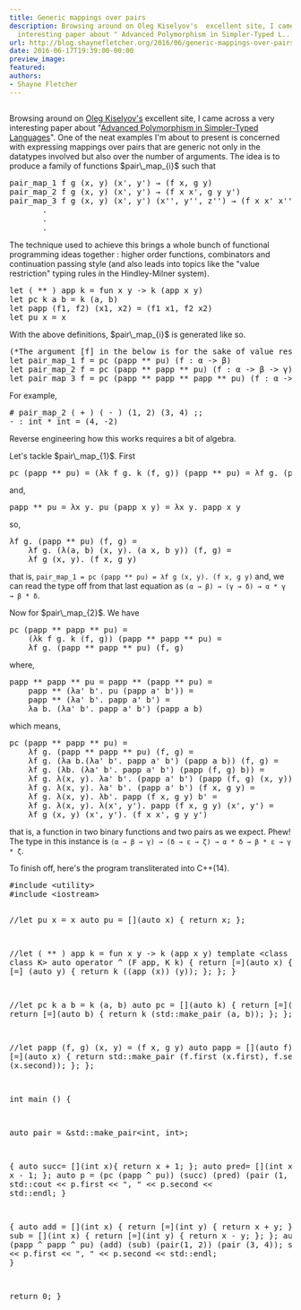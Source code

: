 ```yaml
---
title: Generic mappings over pairs
description: Browsing around on Oleg Kiselyov's  excellent site, I came across a very
  interesting paper about " Advanced Polymorphism in Simpler-Typed L...
url: http://blog.shaynefletcher.org/2016/06/generic-mappings-over-pairs.html
date: 2016-06-17T19:39:00-00:00
preview_image:
featured:
authors:
- Shayne Fletcher
---
```


<h2></h2>
<p>Browsing around on <a href="http://okmij.org/ftp/">Oleg Kiselyov's</a> excellent site, I came across a very interesting paper about &quot;<a href="http://okmij.org/ftp/Computation/extra-polymorphism.html">Advanced Polymorphism in Simpler-Typed Languages</a>&quot;. One of the neat examples I'm about to present is concerned with expressing mappings over pairs that are generic not only in the datatypes involved but also over the number of arguments. The idea is to produce a family of functions $pair\_map_{i}$ such that
</p><pre>
pair_map_1 f g (x, y) (x', y') &rarr; (f x, g y) 
pair_map_2 f g (x, y) (x', y') &rarr; (f x x', g y y') 
pair_map_3 f g (x, y) (x', y') (x'', y'', z'') &rarr; (f x x' x'', g y y' y'')
       .
       .
       .
</pre>
The technique used to achieve this brings a whole bunch of functional programming ideas together : higher order functions, combinators and continuation passing style (and also leads into topics like the &quot;value restriction&quot; typing rules in the Hindley-Milner system).
<pre class="prettyprint ml">
let ( ** ) app k = fun x y -&gt; k (app x y)
let pc k a b = k (a, b)
let papp (f1, f2) (x1, x2) = (f1 x1, f2 x2)
let pu x = x
</pre>
With the above definitions, $pair\_map_{i}$ is generated like so.
<pre class="prettyprint ml">
(*The argument [f] in the below is for the sake of value restriction*)
let pair_map_1 f = pc (papp ** pu) (f : &alpha; -&gt; &beta;)
let pair_map_2 f = pc (papp ** papp ** pu) (f : &alpha; -&gt; &beta; -&gt; &gamma;)
let pair_map_3 f = pc (papp ** papp ** papp ** pu) (f : &alpha; -&gt; &beta; -&gt; &gamma; -&gt; &delta;)
</pre>
For example,
<pre>
# pair_map_2 ( + ) ( - ) (1, 2) (3, 4) ;;
- : int * int = (4, -2)
</pre>

<p>Reverse engineering how this works requires a bit of algebra.
</p>
<p>Let's tackle $pair\_map_{1}$. First
</p><pre>
pc (papp ** pu) = (&lambda;k f g. k (f, g)) (papp ** pu) = &lambda;f g. (papp ** pu) (f, g)
</pre>
and,
<pre>
papp ** pu = &lambda;x y. pu (papp x y) = &lambda;x y. papp x y
</pre>
so,
<pre>
&lambda;f g. (papp ** pu) (f, g) =
    &lambda;f g. (&lambda;(a, b) (x, y). (a x, b y)) (f, g) =
    &lambda;f g (x, y). (f x, g y)
</pre>
that is,
<code>pair_map_1 = pc (papp ** pu) = &lambda;f g (x, y). (f x, g y)</code> and, we can read the type off from that last equation as <code>(&alpha; &rarr; &beta;) &rarr; (&gamma; &rarr; &delta;) &rarr; &alpha; * &gamma; &rarr; &beta; * &delta;</code>.

<p>Now for $pair\_map_{2}$. We have
</p><pre>
pc (papp ** papp ** pu) =
    (&lambda;k f g. k (f, g)) (papp ** papp ** pu) =
    &lambda;f g. (papp ** papp ** pu) (f, g)
</pre>
where,
<pre>
papp ** papp ** pu = papp ** (papp ** pu) =
    papp ** (&lambda;a' b'. pu (papp a' b')) =
    papp ** (&lambda;a' b'. papp a' b') = 
    &lambda;a b. (&lambda;a' b'. papp a' b') (papp a b)
</pre>
which means,
<pre>
pc (papp ** papp ** pu) = 
    &lambda;f g. (papp ** papp ** pu) (f, g) =
    &lambda;f g. (&lambda;a b.(&lambda;a' b'. papp a' b') (papp a b)) (f, g) =
    &lambda;f g. (&lambda;b. (&lambda;a' b'. papp a' b') (papp (f, g) b)) =
    &lambda;f g. &lambda;(x, y). &lambda;a' b'. (papp a' b') (papp (f, g) (x, y)) =
    &lambda;f g. &lambda;(x, y). &lambda;a' b'. (papp a' b') (f x, g y) =
    &lambda;f g. &lambda;(x, y). &lambda;b'. papp (f x, g y) b' =
    &lambda;f g. &lambda;(x, y). &lambda;(x', y'). papp (f x, g y) (x', y') =
    &lambda;f g (x, y) (x', y'). (f x x', g y y')
</pre>
that is, a function in two binary functions and two pairs as we expect. Phew! The type in this instance is <code>(&alpha; &rarr; &beta; &rarr; &gamma;) &rarr; (&delta; &rarr; &epsilon; &rarr; &zeta;) &rarr; &alpha; * &delta; &rarr; &beta; * &epsilon; &rarr; &gamma; * &zeta;</code>.

<p>
To finish off, here's the program transliterated into C++(14).
</p><pre class="prettyprint c++">
#include &lt;utility&gt;
#include &lt;iostream&gt;

//let pu x = x
auto pu = [](auto x) { return x; };

//let ( ** ) app k  = fun x y -&gt; k (app x y)
template &lt;class F, class K&gt;
auto operator ^ (F app, K k) {
  return [=](auto x) {
    return [=] (auto y) {
      return k ((app (x)) (y));
    };
  };
}

//let pc k a b = k (a, b)
auto pc = [](auto k) {
  return [=](auto a) {
    return [=](auto b) { 
      return k (std::make_pair (a, b)); };
  };
};

//let papp (f, g) (x, y) = (f x, g y)
auto papp = [](auto f) { 
  return [=](auto x) { 
    return std::make_pair (f.first (x.first), f.second (x.second)); };
};

int main () {

  auto pair = &amp;std::make_pair&lt;int, int&gt;;

  {
  auto succ= [](int x){ return x + 1; };
  auto pred= [](int x){ return x - 1; };
  auto p  = (pc (papp ^ pu)) (succ) (pred) (pair (1, 2));
  std::cout &lt;&lt; p.first &lt;&lt; &quot;, &quot; &lt;&lt; p.second &lt;&lt; std::endl;
  }

  {
  auto add = [](int x) { return [=](int y) { return x + y; }; };
  auto sub = [](int x) { return [=](int y) { return x - y; }; };
  auto p = pc (papp ^ papp ^ pu) (add) (sub) (pair(1, 2)) (pair (3, 4));
  std::cout &lt;&lt; p.first &lt;&lt; &quot;, &quot; &lt;&lt; p.second &lt;&lt; std::endl;
  }

  return 0;
}
</pre>


